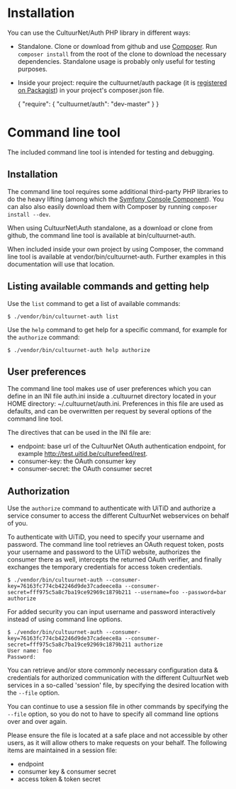 Installation
=============

You can use the CultuurNet/Auth PHP library in different ways:

* Standalone. Clone or download from github and use [Composer](http://getcomposer.org). Run ``composer install`` from
  the root of the clone to download the necessary dependencies. Standalone usage is probably only useful for testing
  purposes.
* Inside your project: require the cultuurnet/auth package (it is
  [registered on Packagist](https://packagist.org/packages/cultuurnet/auth)) in your project's composer.json file.


    {
        "require": {
            "cultuurnet/auth": "dev-master"
        }
    }

Command line tool
===================

The included command line tool is intended for testing and debugging.

Installation
------------
The command line tool requires some additional third-party PHP libraries to do the heavy lifting
(among which the [Symfony Console Component](http://symfony.com/doc/current/components/console/introduction.html)).
You can also also easily download them with Composer by running ``composer install --dev``.

When using CultuurNet\Auth standalone, as a download or clone from github, the command line tool is available at bin/cultuurnet-auth.

When included inside your own project by using Composer, the command line tool is available at
vendor/bin/cultuurnet-auth. Further examples in this documentation will use that location.

Listing available commands and getting help
-------------------------------------------

Use the ``list`` command to get a list of available commands:

    $ ./vendor/bin/cultuurnet-auth list

Use the ``help`` command to get help for a specific command, for example for the ``authorize`` command:

    $ ./vendor/bin/cultuurnet-auth help authorize

User preferences
----------------

The command line tool makes use of user preferences which you can define in an INI file auth.ini inside a .cultuurnet
directory located in your HOME directory: ~/.cultuurnet/auth.ini.
Preferences in this file are used as defaults, and can be overwritten per request by several options of the command line
 tool.

The directives that can be used in the INI file are:

* endpoint: base url of the CultuurNet OAuth authentication endpoint, for example http://test.uitid.be/culturefeed/rest.
* consumer-key: the OAuth consumer key
* consumer-secret: the OAuth consumer secret

Authorization
-------------

Use the ``authorize`` command to authenticate with UiTiD and authorize a service consumer to access the different
CultuurNet webservices on behalf of you.

To authenticate with UiTiD, you need to specify your username and password. The command line tool
retrieves an OAuth request token, posts your username and password to the UiTiD website, authorizes the consumer
there as well, intercepts the returned OAuth verifier, and finally exchanges the temporary credentials for access
token credentials.

    $ ./vendor/bin/cultuurnet-auth --consumer-key=76163fc774cb42246d9de37cadeece8a --consumer-secret=fff975c5a8c7ba19ce92969c1879b211 --username=foo --password=bar authorize

For added security you can input username and password interactively instead of using command line options.

    $ ./vendor/bin/cultuurnet-auth --consumer-key=76163fc774cb42246d9de37cadeece8a --consumer-secret=fff975c5a8c7ba19ce92969c1879b211 authorize
    User name: foo
    Password:

You can retrieve and/or store commonly necessary configuration data & credentials for authorized communication with the
different CultuurNet web services in a so-called 'session' file, by specifying the desired location with the ``--file`` option.

You can continue to use a session file in other commands by specifying the ``--file`` option, so you do not to have to
specify all command line options over and over again.

Please ensure the file is located at a safe place and not accessible by other users, as it will allow others
to make requests on your behalf. The following items are maintained in a session file:

* endpoint
* consumer key & consumer secret
* access token & token secret
